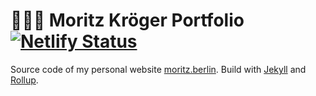 # 🙋🏻‍♀️ Moritz Kröger Portfolio [![Netlify Status](https://api.netlify.com/api/v1/badges/9cda398d-be03-491b-a9ac-afdfd2245bc1/deploy-status)](https://app.netlify.com/sites/moritz/deploys)

Source code of my personal website [moritz.berlin](https://moritz.berlin). Build with [Jekyll](http://jekyllrb.com/) and [Rollup](https://rollupjs.org/).

